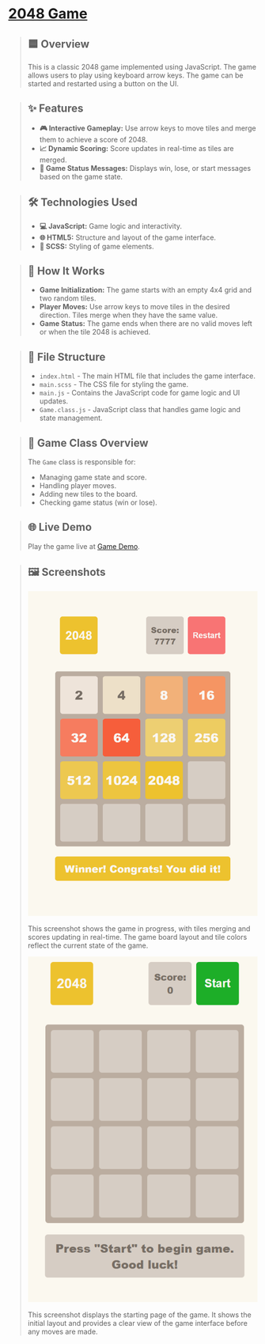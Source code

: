 # [2048 Game](https://fetrw.github.io/2048_game/)

> ## 🟦 Overview
> This is a classic 2048 game implemented using JavaScript. The game allows users to play using keyboard arrow keys. The game can be started and restarted using a button on the UI.

> ## ✨ Features
> - **🎮 Interactive Gameplay:** Use arrow keys to move tiles and merge them to achieve a score of 2048.
> - **📈 Dynamic Scoring:** Score updates in real-time as tiles are merged.
> - **📝 Game Status Messages:** Displays win, lose, or start messages based on the game state.

> ## 🛠️ Technologies Used
> - **💻 JavaScript:** Game logic and interactivity.
> - **🌐 HTML5:** Structure and layout of the game interface.
> - **🎨 SCSS:** Styling of game elements.

> ## 🚀 How It Works
> - **Game Initialization:** The game starts with an empty 4x4 grid and two random tiles.
> - **Player Moves:** Use arrow keys to move tiles in the desired direction. Tiles merge when they have the same value.
> - **Game Status:** The game ends when there are no valid moves left or when the tile 2048 is achieved.

> ## 📂 File Structure
> - `index.html` - The main HTML file that includes the game interface.
> - `main.scss` - The CSS file for styling the game.
> - `main.js` - Contains the JavaScript code for game logic and UI updates.
> - `Game.class.js` - JavaScript class that handles game logic and state management.

> ## 🧩 Game Class Overview
> The `Game` class is responsible for:
> - Managing game state and score.
> - Handling player moves.
> - Adding new tiles to the board.
> - Checking game status (win or lose).

> ## 🌐 Live Demo
> Play the game live at [Game Demo](https://fetrw.github.io/2048_game/).

> ## 🖼️ Screenshots
> ![Game Screenshot](./src/images/reference.png)
> 
> This screenshot shows the game in progress, with tiles merging and scores updating in real-time. The game board layout and tile colors reflect the current state of the game.
> 
> ![Game Screenshot](./src/images/start-page.png)
> 
> This screenshot displays the starting page of the game. It shows the initial layout and provides a clear view of the game interface before any moves are made.
